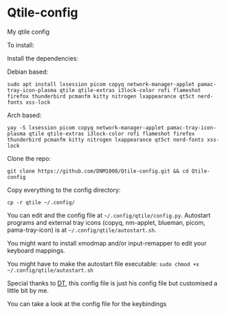 # Qtile-config
My qtile config

To install:

Install the dependencies:

Debian based:

```
sudo apt install lxsession picom copyq network-manager-applet pamac-tray-icon-plasma qtile qtile-extras i3lock-color rofi flameshot firefox thunderbird pcmanfm kitty nitrogen lxappearance qt5ct nerd-fonts xss-lock
``` 

Arch based:

```
yay -S lxsession picom copyq network-manager-applet pamac-tray-icon-plasma qtile qtile-extras i3lock-color rofi flameshot firefox thunderbird pcmanfm kitty nitrogen lxappearance qt5ct nerd-fonts xss-lock
```

Clone the repo:

```
git clone https://github.com/DNM1008/Qtile-config.git && cd Qtile-config
```

Copy everything to the config directory:

```
cp -r qtile ~/.config/
```
You can edit and the config file at `~/.config/qtile/config.py`.
Autostart programs and external tray icons (copyq, nm-applet, blueman, picom, pama-tray-icon) is at `~/.config/qtile/autostart.sh`.

You might want to install xmodmap and/or input-remapper to edit your keyboard mappings.

You might have to make the autostart file executable: `sudo chmod +x ~/.config/qtile/autostart.sh`

Special thanks to [DT](https://gitlab.com/dwt1), this config file is just his config file but customised a little bit by me.

You can take a look at the config file for the keybindings
